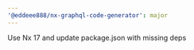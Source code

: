 ```yaml
---
'@eddeee888/nx-graphql-code-generator': major
---
```


Use Nx 17 and update package.json with missing deps
